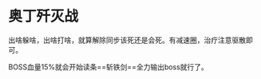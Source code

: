 # 奥丁歼灭战

出啥躲啥，出啥打啥，就算解除同步该死还是会死。有减速圈<Status :id="709" name="迟缓" dispel/>，<Role name="healer" />治疗注意驱散即可。

BOSS血量15%就会开始读条==斩铁剑==全力输出boss就行了。
